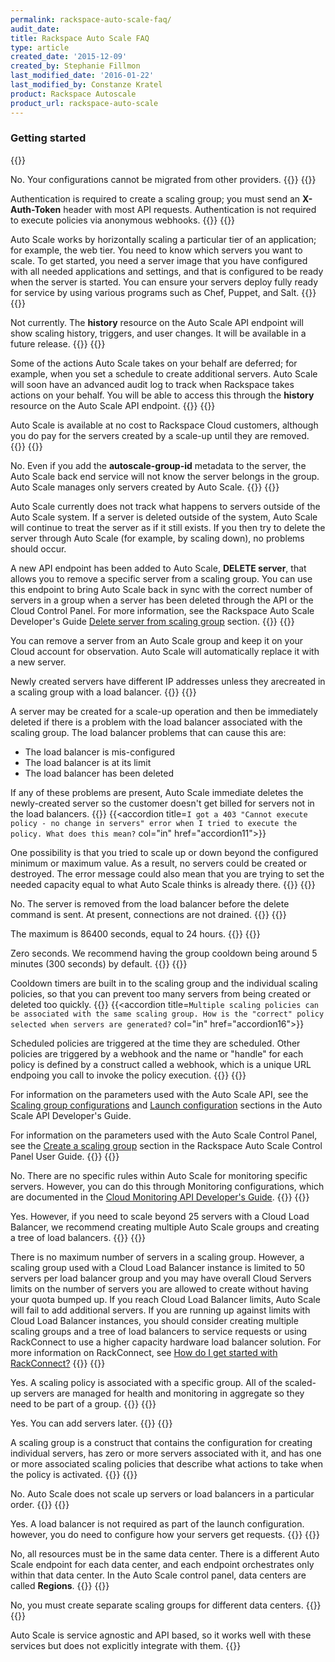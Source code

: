 ```yaml
---
permalink: rackspace-auto-scale-faq/
audit_date:
title: Rackspace Auto Scale FAQ
type: article
created_date: '2015-12-09'
created_by: Stephanie Fillmon
last_modified_date: '2016-01-22'
last_modified_by: Constanze Kratel
product: Rackspace Autoscale
product_url: rackspace-auto-scale
---
```


### Getting started
{{<accordion title="Is there an easy path to migrate from other autoscaling products such as Rightscale?" col="in" href="accordion1">}}

No. Your configurations cannot be migrated from other providers.
{{</accordion>}}
{{<accordion title="Is authentication required for Auto Scale?" col="in" href="accordion2">}}

Authentication is required to create a scaling group; you must send
an **X-Auth-Token** header with most API requests. Authentication is not
required to execute policies via anonymous webhooks.
{{</accordion>}}
{{<accordion title="What do I need to do to get started using Auto Scale?" col="in" href="accordion3">}}

Auto Scale works by horizontally scaling a particular tier of an
application; for example, the web tier. You need to know which servers
you want to scale. To get started, you need a server image that you have
configured with all needed applications and settings, and that is
configured to be ready when the server is started. You can ensure your
servers deploy fully ready for service by using various programs such as
Chef, Puppet, and Salt.
{{</accordion>}}
{{<accordion title="Does Auto Scale record the history of a scale action?" col="in" href="accordion4">}}

Not currently. The **history** resource on the Auto Scale API endpoint
will show scaling history, triggers, and user changes. It will be
available in a future release.
{{</accordion>}}
{{<accordion title="How do I know what actions are taken by Auto Scale on my behalf?" col="in" href="accordion5">}}

Some of the actions Auto Scale takes on your behalf are deferred; for
example, when you set a schedule to create additional servers. Auto
Scale will soon have an advanced audit log to track when Rackspace takes
actions on your behalf. You will be able to access this through
the **history** resource on the Auto Scale API endpoint.
{{</accordion>}}
{{<accordion title="How much does the Rackspace Auto Scale service cost?" col="in" href="accordion6">}}

Auto Scale is available at no cost to Rackspace Cloud customers,
although you do pay for the servers created by a scale-up until they are
removed.
{{</accordion>}}
{{<accordion title="Can I add an existing server to an Auto Scale group?" col="in" href="accordion7">}}

No. Even if you add the **autoscale-group-id** metadata to the server,
the Auto Scale back end service will not know the server belongs in the
group. Auto Scale manages only servers created by Auto Scale.
{{</accordion>}}
{{<accordion title="What happens if I delete an Auto Scale server through the API or the Cloud Control Panel?" col="in" href="accordion8">}}

Auto Scale currently does not track what happens to servers outside of
the Auto Scale system. If a server is deleted outside of the system,
Auto Scale will continue to treat the server as if it still exists. If
you then try to delete the server through Auto Scale (for example, by
scaling down), no problems should occur.

A new API endpoint has been added to Auto Scale, **DELETE server**, that
allows you to remove a specific server from a scaling group. You can use
this endpoint to bring Auto Scale back in sync with the correct number
of servers in a group when a server has been deleted through the API or
the Cloud Control Panel. For more information, see the Rackspace Auto
Scale Developer's Guide [Delete server from scaling
group](https://docs.rackspace.com/docs/autoscale/v1/developer-guide/#delete-server-from-scaling-group)
section.
{{</accordion>}}
{{<accordion title="Can I suspend servers and restore them quickly to the same IP address?" col="in" href="accordion9">}}

You can remove a server from an Auto Scale group and keep it on your
Cloud account for observation. Auto Scale will automatically replace it
with a new server.

Newly created servers have different IP addresses unless they arecreated in a scaling group with a load balancer.
{{</accordion>}}
{{<accordion title="Why might I see a server get created and then immediately destroyed?" col="in" href="accordion10">}}

A server may be created for a scale-up operation and then be immediately
deleted if there is a problem with the load balancer associated with the
scaling group. The load balancer problems that can cause this are:

-   The load balancer is mis-configured
-   The load balancer is at its limit
-   The load balancer has been deleted

If any of these problems are present, Auto Scale immediate deletes the
newly-created server so the customer doesn't get billed for servers not
in the load balancers.
{{</accordion>}}
{{<accordion title=`I got a 403 "Cannot execute policy - no change in servers" error when I tried to execute the policy. What does this mean?` col="in" href="accordion11">}}

One possibility is that you tried to scale up or down beyond the
configured minimum or maximum value. As a result, no servers could be
created or destroyed. The error message could also mean that you are
trying to set the needed capacity equal to what Auto Scale thinks is
already there.
{{</accordion>}}
{{<accordion title="Does Auto Scale drain connections on a node behind a load balancer as a server (LBaaS) before removing it from a pool?" col="in" href="accordion12">}}

No. The server is removed from the load balancer before the delete
command is sent. At present, connections are not drained.
{{</accordion>}}
{{<accordion title="What is the maximum amount of time you can set for a cooldown timer?" col="in" href="accordion13">}}

The maximum is 86400 seconds, equal to 24 hours.
{{</accordion>}}
{{<accordion title="What is the minimum amount of time you can set for a cooldown time?" col="in" href="accordion14">}}

Zero seconds. We recommend having the group cooldown being around 5
minutes (300 seconds) by default.
{{</accordion>}}
{{<accordion title="How does Auto Scale moderate conflicting events?" col="in" href="accordion15">}}

Cooldown timers are built in to the scaling group and the individual
scaling policies, so that you can prevent too many servers from being
created or deleted too quickly.
{{</accordion>}}
{{<accordion title=`Multiple scaling policies can be associated with the same scaling group. How is the "correct" policy selected when servers are generated?` col="in" href="accordion16">}}

Scheduled policies are triggered at the time they are scheduled. Other
policies are triggered by a webhook and the name or "handle" for each
policy is defined by a construct called a webhook, which is a unique URL
endpoing you call to invoke the policy execution.
{{</accordion>}}
{{<accordion title="What are the different configuration parameters for scaling groups?" col="in" href="accordion17">}}

For information on the parameters used with the Auto Scale API, see the
[Scaling group
configurations](https://docs.rackspace.com/docs/autoscale/v1/developer-guide/#document-api-operations/autoscale-groups)
and [Launch
configuration](https://docs.rackspace.com/docs/autoscale/v1/developer-guide/#document-api-operations/configurations)
sections in the Auto Scale API Developer's Guide.

For information on the parameters used with the Auto Scale Control
Panel, see the [Create a scaling
group](/support/how-to/rackspace-auto-scale-control-panel-user-guide-create-a-scaling-group)
section in the Rackspace Auto Scale Control Panel User Guide.
{{</accordion>}}
{{<accordion title="Are monitoring rules for the entire scaling group or can I monitor specific servers in the scaling group?" col="in" href="accordion18">}}

No. There are no specific rules within Auto Scale for monitoring
specific servers. However, you can do this through Monitoring
configurations, which are documented in the [Cloud Monitoring API
Developer's
Guide](https://docs.rackspace.com/docs/cloud-monitoring/v1/developer-guide/).
{{</accordion>}}
{{<accordion title="Can I have multiple load balancers in a scaling group?" col="in" href="accordion19">}}

Yes. However, if you need to scale beyond 25 servers with a Cloud Load
Balancer, we recommend creating multiple Auto Scale groups and creating
a tree of load balancers.
{{</accordion>}}
{{<accordion title="Is there a limit to the number of servers I can have in a scaling group?" col="in" href="accordion20">}}

There is no maximum number of servers in a scaling group. However, a
scaling group used with a Cloud Load Balancer instance is limited to 50
servers per load balancer group and you may have overall Cloud Servers
limits on the number of servers you are allowed to create without having
your quota bumped up. If you reach Cloud Load Balancer limits, Auto
Scale will fail to add additional servers. If you are running up against
limits with Cloud Load Balancer instances, you should consider creating
multiple scaling groups and a tree of load balancers to service requests
or using RackConnect to use a higher capacity hardware load balancer
solution. For more information on RackConnect, see [How do I get started
with
RackConnect?](/support/how-to/rackconnect-v20)
{{</accordion>}}
{{<accordion title="Do the servers that I'm going to automatically scale up have to be associated with a group? If so, why?" col="in" href="accordion21">}}

Yes. A scaling policy is associated with a specific group. All of the
scaled-up servers are managed for health and monitoring in aggregate so
they need to be part of a group.
{{</accordion>}}
{{<accordion title="Can I create a scaling group with no servers in it?" col="in" href="accordion22">}}

Yes. You can add servers later.
{{</accordion>}}
{{<accordion title="What is a scaling group?" col="in" href="accordion23">}}

A scaling group is a construct that contains the configuration for
creating individual servers, has zero or more servers associated with
it, and has one or more associated scaling policies that describe what
actions to take when the policy is activated.
{{</accordion>}}
{{<accordion title="Can I scale up servers in a particular order? For example, can I create a database server before creating a web server?" col="in" href="accordion24">}}

No. Auto Scale does not scale up servers or load balancers in a
particular order.
{{</accordion>}}
{{<accordion title="Is it possible for Auto Scale to create servers that are not attached to a load balancer?" col="in" href="accordion51">}}

Yes. A load balancer is not required as part of the launch
configuration. however, you do need to configure how your servers get
requests.
{{</accordion>}}
{{<accordion title="Can Auto Scale add a server in ORD to a load balancer in the DFW data center, or use an image in DFW?" col="in" href="accordion52">}}

No, all resources must be in the same data center. There is a different
Auto Scale endpoint for each data center, and each endpoint orchestrates
only within that data center. In the Auto Scale control panel, data
centers are called **Regions**.
{{</accordion>}}
{{<accordion title="Can I use Auto Scale across data centers?" col="in" href="accordion25">}}

No, you must create separate scaling groups for different data centers.
{{</accordion>}}
{{<accordion title="How does Auto Scale integrate with image services or other automation services, such as Chef or Puppet?" col="in" href="accordion26">}}

Auto Scale is service agnostic and API based, so it works well with
these services but does not explicitly integrate with them.
{{</accordion>}}
